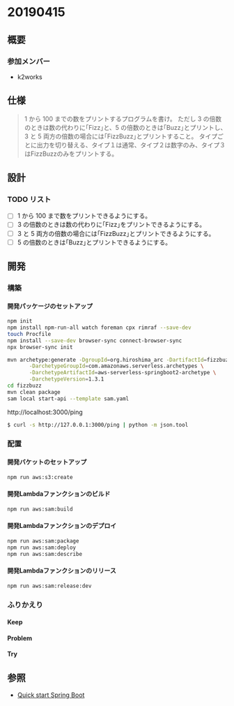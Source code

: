 # 20190415

## 概要

### 参加メンバー

- k2works

## 仕様
> 1 から 100 までの数をプリントするプログラムを書け。
> ただし 3 の倍数のときは数の代わりに｢Fizz｣と、5 の倍数のときは｢Buzz｣とプリントし、3 と 5 両方の倍数の場合には｢FizzBuzz｣とプリントすること。
> タイプごとに出力を切り替える、タイプ１は通常、タイプ２は数字のみ、タイプ３はFizzBuzzのみをプリントする。

## 設計

### TODO リスト
- [ ] 1 から 100 まで数をプリントできるようにする。
- [ ] 3 の倍数のときは数の代わりに｢Fizz｣をプリントできるようにする。
- [ ] 3 と 5 両方の倍数の場合には｢FizzBuzz｣とプリントできるようにする。
- [ ] 5 の倍数のときは｢Buzz｣とプリントできるようにする。

## 開発

### 構築

#### 開発パッケージのセットアップ

```bash
npm init
npm install npm-run-all watch foreman cpx rimraf --save-dev
touch Procfile
npm install --save-dev browser-sync connect-browser-sync
npx browser-sync init
```

```bash
mvn archetype:generate -DgroupId=org.hiroshima_arc -DartifactId=fizzbuzz -Dversion=1.0-SNAPSHOT \
       -DarchetypeGroupId=com.amazonaws.serverless.archetypes \
       -DarchetypeArtifactId=aws-serverless-springboot2-archetype \
       -DarchetypeVersion=1.3.1
cd fizzbuzz
mvn clean package
sam local start-api --template sam.yaml
```

http://localhost:3000/ping
```bash
$ curl -s http://127.0.0.1:3000/ping | python -m json.tool
```

### 配置

#### 開発バケットのセットアップ

```bash
npm run aws:s3:create
```

#### 開発Lambdaファンクションのビルド

```bash
npm run aws:sam:build
```

#### 開発Lambdaファンクションのデプロイ

```bash
npm run aws:sam:package
npm run aws:sam:deploy
npm run aws:sam:describe
```

#### 開発Lambdaファンクションのリリース

```bash
npm run aws:sam:release:dev
```

### ふりかえり

#### Keep

#### Problem

#### Try

## 参照

- [Quick start Spring Boot](https://github.com/awslabs/aws-serverless-java-container/wiki/Quick-start---Spring-Boot)